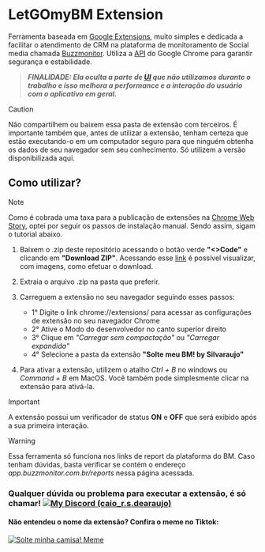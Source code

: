 # LetGOmyBM Extension

Ferramenta baseada em [Google Extensions](https://developer.chrome.com/docs/extensions/get-started?hl=pt-br), muito simples e dedicada a facilitar o atendimento de CRM na plataforma de monitoramento de Social media chamada [Buzzmonitor](https://buzzmonitor.com.br). Utiliza a [API](https://developer.chrome.com/docs/extensions/reference/api?hl=pt-br) do Google Chrome para garantir segurança e estabilidade. 
> ***_FINALIDADE_: Ela oculta a parte de [UI](https://www.cursospm3.com.br/glossario/ui-user-interface/) que não utilizamos durante o trabalho e isso _melhora a performance_ e a _interação do usuário_ com o aplicativo em geral.***
 
> [!CAUTION]
  > Não compartilhem ou baixem essa pasta de extensão com terceiros. É importante também que, antes de utilizar a extensão, tenham certeza que estão executando-o em um computador seguro para que ninguém obtenha os dados de seu navegador sem seu conhecimento. Só utilizem a versão disponibilizada aqui.

## Como utilizar?
> [!NOTE]
> Como é cobrada uma taxa para a publicação de extensões na [Chrome Web Story](https://chromewebstore.google.com/category/extensions), optei por seguir os passos de instalação manual. Sendo assim, sigam o tutorial abaixo.

1. Baixem o .zip deste repositório acessando o botão verde **"<>Code"** e clicando em **"Download ZIP"**. Acessando esse [link](https://docs.github.com/pt/repositories/working-with-files/using-files/downloading-source-code-archives) é possível visualizar, com imagens, como efetuar o download.
2. Extraia o arquivo .zip na pasta que preferir.
3. Carreguem a extensão no seu navegador seguindo esses passos:
   - 1° Digite o link chrome://extensions/ para acessar as configurações de extensão no seu navegador Chrome
   - 2° Ative o Modo do desenvolvedor no canto superior direito
   - 3° Clique em *"Carregar sem compactação"* ou *"Carregar expandida"*
   - 4° Selecione a pasta da extensão **"Solte meu BM! by Silvaraujo"**
  
4. Para ativar a extensão, utilizem o atalho _Ctrl + B_ no windows ou _Command + B_ em MacOS. Você também pode simplesmente clicar na extensão para ativá-la.

> [!IMPORTANT]
> A extensão possui um verificador de status **ON** e **OFF** que será exibido após a sua primeira interação.

> [!WARNING]
> Essa ferramenta só funciona nos links de report da plataforma do BM. Caso tenham dúvidas, basta verificar se contém o endereço _app.buzzmonitor.com.br/reports_ nessa página acessada.

### Qualquer dúvida ou problema para executar a extensão, é só chamar! [![My Discord (caio_r.s.dearaujo)](https://img.shields.io/badge/My-Discord-%235865F2.svg)](https://discord.com/users/caio_r.s.dearaujo)

#### Não entendeu o nome da extensão? Confira o meme no Tiktok: 
[![Solte minha camisa! Meme](https://pbs.twimg.com/ext_tw_video_thumb/1729144247243141120/pu/img/f2V__YP2c1O2x-7U.jpg)](https://www.tiktok.com/@metro.ambulante/video/7305334497036258565)
